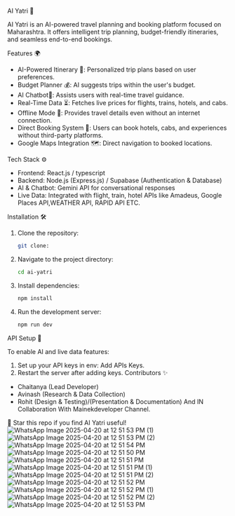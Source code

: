  AI Yatri 🚀

AI Yatri is an AI-powered travel planning and booking platform focused on Maharashtra. It offers intelligent trip planning, budget-friendly itineraries, and seamless end-to-end bookings.

 Features 🌍

- AI-Powered Itinerary 📍: Personalized trip plans based on user preferences.
- Budget Planner 💰: AI suggests trips within the user's budget.
- AI Chatbot🤖: Assists users with real-time travel guidance.
- Real-Time Data ⏳: Fetches live prices for flights, trains, hotels, and cabs.
- Offline Mode 🔌: Provides travel details even without an internet connection.
- Direct Booking System 🏨: Users can book hotels, cabs, and experiences without third-party platforms.
- Google Maps Integration 🗺: Direct navigation to booked locations.

Tech Stack ⚙️

- Frontend: React.js / typescript 
- Backend: Node.js (Express.js) / Supabase (Authentication & Database)
- AI & Chatbot: Gemini API for conversational responses
- Live Data: Integrated with flight, train, hotel APIs like Amadeus, Google Places API,WEATHER API, RAPID API ETC.

 Installation 🛠

1. Clone the repository:
   ```bash
   git clone:
   ```
2. Navigate to the project directory:
   ```bash
   cd ai-yatri
   ```
3. Install dependencies:
   ```bash
   npm install
   ```
4. Run the development server:
   ```bash
   npm run dev
   ```

API Setup 🔑

To enable AI and live data features:
1. Set up your API keys in env:
  Add APIs Keys.
2. Restart the server after adding keys.
 Contributors ✨
- Chaitanya (Lead Developer)
- Avinash (Research & Data Collection)
- Rohit (Design & Testing)/(Presentation & Documentation)
And IN Collaboration With Mainekdeveloper Channel.

🌟 Star this repo if you find AI Yatri useful!
![WhatsApp Image 2025-04-20 at 12 51 53 PM (1)](https://github.com/user-attachments/assets/18537f0c-0222-4306-bde7-b10e08141bd5)
![WhatsApp Image 2025-04-20 at 12 51 53 PM (2)](https://github.com/user-attachments/assets/be34113b-b835-4711-8fa2-50ca306d0238)
![WhatsApp Image 2025-04-20 at 12 51 54 PM](https://github.com/user-attachments/assets/53e0ddbf-02e2-419d-b379-ff08d68e5c4d)
![WhatsApp Image 2025-04-20 at 12 51 50 PM](https://github.com/user-attachments/assets/91971d8b-b4a9-48c5-8c71-a3d007906940)
![WhatsApp Image 2025-04-20 at 12 51 51 PM](https://github.com/user-attachments/assets/d23b1ba7-6bdc-4ae1-9fd7-14d17f8f0346)
![WhatsApp Image 2025-04-20 at 12 51 51 PM (1)](https://github.com/user-attachments/assets/a9bb02a8-9f8e-49c1-b4f0-084b4d271056)
![WhatsApp Image 2025-04-20 at 12 51 51 PM (2)](https://github.com/user-attachments/assets/54f4d360-b5ed-4027-899a-4f4d96965a67)
![WhatsApp Image 2025-04-20 at 12 51 52 PM](https://github.com/user-attachments/assets/31a41f24-e57f-44bc-8940-4ccce28fe523)
![WhatsApp Image 2025-04-20 at 12 51 52 PM (1)](https://github.com/user-attachments/assets/11978d1a-cbbe-4dae-af54-4c037f421256)
![WhatsApp Image 2025-04-20 at 12 51 52 PM (2)](https://github.com/user-attachments/assets/5d922e32-f337-4f3d-8e92-e6c80f0e670b)
![WhatsApp Image 2025-04-20 at 12 51 53 PM](https://github.com/user-attachments/assets/3f75e854-21b8-4c28-a062-451826901b06)
